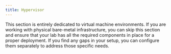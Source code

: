 ```yaml
---
title: Hypervisor
---
```


This section is entirely dedicated to virtual machine environments. If you are working with physical bare-metal infrastructure, you can skip this section and ensure that your lab has all the required components in place for a proper deployment. If you find any gaps in your setup, you can configure them separately to address those specific needs.
